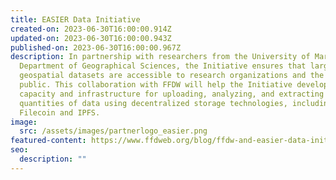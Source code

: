 ```yaml
---
title: EASIER Data Initiative
created-on: 2023-06-30T16:00:00.914Z
updated-on: 2023-06-30T16:00:00.943Z
published-on: 2023-06-30T16:00:00.967Z
description: In partnership with researchers from the University of Maryland’s
  Department of Geographical Sciences, the Initiative ensures that large
  geospatial datasets are accessible to research organizations and the general
  public. This collaboration with FFDW will help the Initiative develop the
  capacity and infrastructure for uploading, analyzing, and extracting large
  quantities of data using decentralized storage technologies, including
  Filecoin and IPFS.
image:
  src: /assets/images/partnerlogo_easier.png
featured-content: https://www.ffdweb.org/blog/ffdw-and-easier-data-initiative-collaborate-to-upload-spatial-data-to-filecoin-network
seo:
  description: ""
---
```

